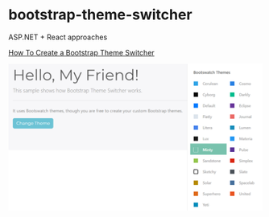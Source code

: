 # bootstrap-theme-switcher
ASP.NET + React approaches


[How To Create a Bootstrap Theme Switcher](https://medium.com/@7paulwolf/how-to-create-a-bootstrap-theme-switcher-92a829480538)

![alt Theme Switcher image](https://github.com/paulwolf7/bootstrap-theme-switcher/blob/master/ThemeSwitcher.png)

